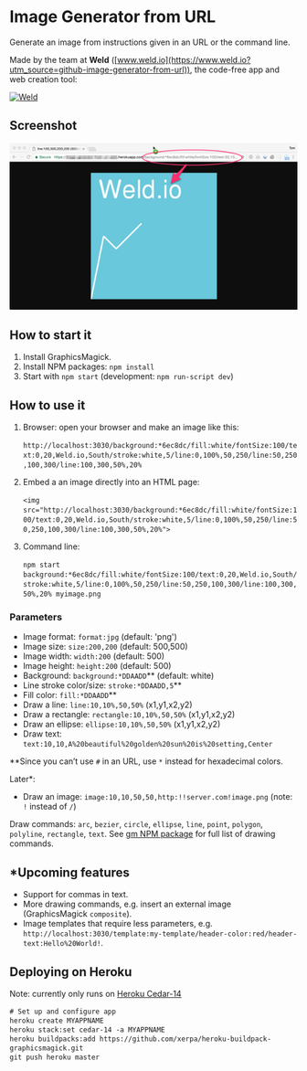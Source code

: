 # Image Generator from URL

Generate an image from instructions given in an URL or the command line.

Made by the team at **Weld** ([www.weld.io](https://www.weld.io?utm_source=github-image-generator-from-url)), the code-free app and web creation tool:

[![Weld](https://s3-eu-west-1.amazonaws.com/weld-social-and-blog/gif/weld_explained.gif)](https://www.weld.io?utm_source=github-image-generator-from-url)


## Screenshot

![Image Generator from URL](example.png)


## How to start it

1. Install GraphicsMagick.
2. Install NPM packages: `npm install`
3. Start with `npm start` (development: `npm run-script dev`)


## How to use it

1. Browser: open your browser and make an image like this:

	`http://localhost:3030/background:*6ec8dc/fill:white/fontSize:100/text:0,20,Weld.io,South/stroke:white,5/line:0,100%,50,250/line:50,250,100,300/line:100,300,50%,20%`

2. Embed a an image directly into an HTML page:

	`<img src="http://localhost:3030/background:*6ec8dc/fill:white/fontSize:100/text:0,20,Weld.io,South/stroke:white,5/line:0,100%,50,250/line:50,250,100,300/line:100,300,50%,20%">`

3. Command line:

	`npm start background:*6ec8dc/fill:white/fontSize:100/text:0,20,Weld.io,South/stroke:white,5/line:0,100%,50,250/line:50,250,100,300/line:100,300,50%,20% myimage.png`


### Parameters

* Image format: `format:jpg` (default: 'png')
* Image size: `size:200,200` (default: 500,500)
* Image width: `width:200` (default: 500)
* Image height: `height:200` (default: 500)
* Background: `background:*DDAADD`** (default: white)
* Line stroke color/size: `stroke:*DDAADD,5`**
* Fill color: `fill:*DDAADD`**
* Draw a line: `line:10,10%,50,50%` (x1,y1,x2,y2)
* Draw a rectangle: `rectangle:10,10%,50,50%` (x1,y1,x2,y2)
* Draw an ellipse: `ellipse:10,10%,50,50%` (x1,y1,x2,y2)
* Draw text: `text:10,10,A%20beautiful%20golden%20sun%20is%20setting,Center`

**Since you can’t use `#` in an URL, use `*` instead for hexadecimal colors.

Later*:

* Draw an image: `image:10,10,50,50,http:!!server.com!image.png` (note: `!` instead of `/`)

Draw commands: `arc`, `bezier`, `circle`, `ellipse`, `line`, `point`, `polygon`, `polyline`, `rectangle`, `text`.
See [gm NPM package](https://github.com/aheckmann/gm#methods) for full list of drawing commands.


## *Upcoming features

* Support for commas in text.
* More drawing commands, e.g. insert an external image (GraphicsMagick `composite`).
* Image templates that require less parameters, e.g. `http://localhost:3030/template:my-template/header-color:red/header-text:Hello%20World!`.


## Deploying on Heroku

Note: currently only runs on [Heroku Cedar-14](https://github.com/Xerpa/heroku-buildpack-graphicsmagick/issues/1)

	# Set up and configure app
	heroku create MYAPPNAME
	heroku stack:set cedar-14 -a MYAPPNAME
	heroku buildpacks:add https://github.com/xerpa/heroku-buildpack-graphicsmagick.git
	git push heroku master
